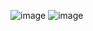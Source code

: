 ![image](https://github.com/LeandroA02/practbancos/assets/151756794/db91217a-53b6-4586-b1d2-31fdb286f535)
![image](https://github.com/LeandroA02/practsem5_banc/assets/151756794/2c2f4096-2799-4922-8f24-615f17917251)
